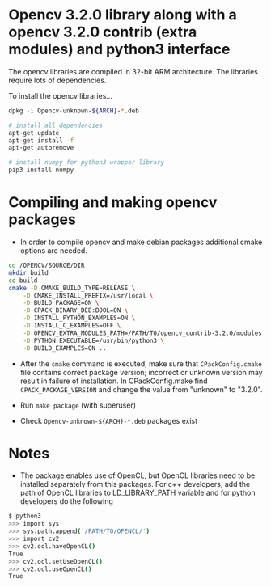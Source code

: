 # Opencv 3.2.0 library along with a opencv 3.2.0 contrib (extra modules) and python3 interface

The opencv libraries are compiled in 32-bit ARM architecture. The libraries require lots of dependencies.

To install the opencv libraries...

```bash
dpkg -i Opencv-unknown-${ARCH}-*.deb

# install all dependencies
apt-get update
apt-get install -f
apt-get autoremove

# install numpy for python3 wrapper library
pip3 install numpy
```

# Compiling and making opencv packages

- In order to compile opencv and make debian packages additional cmake options are needed.

```bash
cd /OPENCV/SOURCE/DIR
mkdir build
cd build
cmake -D CMAKE_BUILD_TYPE=RELEASE \
    -D CMAKE_INSTALL_PREFIX=/usr/local \
    -D BUILD_PACKAGE=ON \
    -D CPACK_BINARY_DEB:BOOL=ON \
    -D INSTALL_PYTHON_EXAMPLES=ON \
    -D INSTALL_C_EXAMPLES=OFF \
    -D OPENCV_EXTRA_MODULES_PATH=/PATH/TO/opencv_contrib-3.2.0/modules \
    -D PYTHON_EXECUTABLE=/usr/bin/python3 \
    -D BUILD_EXAMPLES=ON ..
```

- After the `cmake` command is executed, make sure that `CPackConfig.cmake` file contains correct package version; incorrect or unknown version may result in failure of installation. In CPackConfig.make find `CPACK_PACKAGE_VERSION` and change the value from "unknown" to "3.2.0".

- Run `make package` (with superuser)
- Check `Opencv-unknown-${ARCH}-*.deb` packages exist

# Notes
* The package enables use of OpenCL, but OpenCL libraries need to be installed separately from this packages. For c++ developers, add the path of OpenCL libraries to LD_LIBRARY_PATH variable and for python developers do the following

```bash
$ python3
>>> import sys
>>> sys.path.append('/PATH/TO/OPENCL/')
>>> import cv2
>>> cv2.ocl.haveOpenCL()
True
>>> cv2.ocl.setUseOpenCL()
>>> cv2.ocl.useOpenCL()
True
```

